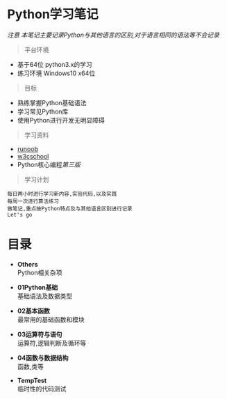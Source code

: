 # Python学习笔记

*注意 本笔记主要记录Python与其他语言的区别,对于语言相同的语法等不会记录*
> 平台环境
* 基于64位 python3.x的学习
* 练习环境 Windows10 x64位

> 目标
* 熟练掌握Python基础语法
* 学习常见Python库
* 使用Python进行开发无明显障碍

> 学习资料
* [runoob](http://www.runoob.com/python3/python3-tutorial.html)
* [w3cschool](https://www.w3cschool.cn/python3/)
* Python核心编程*第三版*

> 学习计划

    每日两小时进行学习新内容,实验代码,以及实践
    每周一次进行算法练习
    做笔记,重点按Python特点及与其他语言区别进行记录
    Let's go

# 目录
* **Others**  
  Python相关杂项

* **01Python基础**  
  基础语法及数据类型

* **02基本函数**  
  最常用的基础函数和模块

* **03运算符与语句**  
  运算符,逻辑判断及循环等

* **04函数与数据结构**  
  函数,类等

* **TempTest**  
  临时性的代码测试